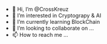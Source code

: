 - 👋 Hi, I’m @CrossKreuz
- 👀 I’m interested in Cryptograpy & AI
- 🌱 I’m currently learning BlockChain
- 💞️ I’m looking to collaborate on ...
- 📫 How to reach me ...

<!---
CrossKreuz/CrossKreuz is a ✨ special ✨ repository because its `README.md` (this file) appears on your GitHub profile.
You can click the Preview link to take a look at your changes.
--->
